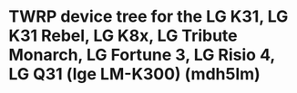 # TWRP device tree for the LG K31, LG K31 Rebel, LG K8x, LG Tribute Monarch, LG Fortune 3, LG Risio 4, LG Q31 (lge LM-K300) (mdh5lm)
